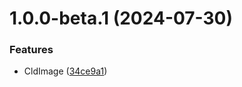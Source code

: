 # 1.0.0-beta.1 (2024-07-30)


### Features

* CldImage ([34ce9a1](https://github.com/colbyfayock/astro-cloudinary/commit/34ce9a184a4bf2fe55427a67eeb1016acf565354))
